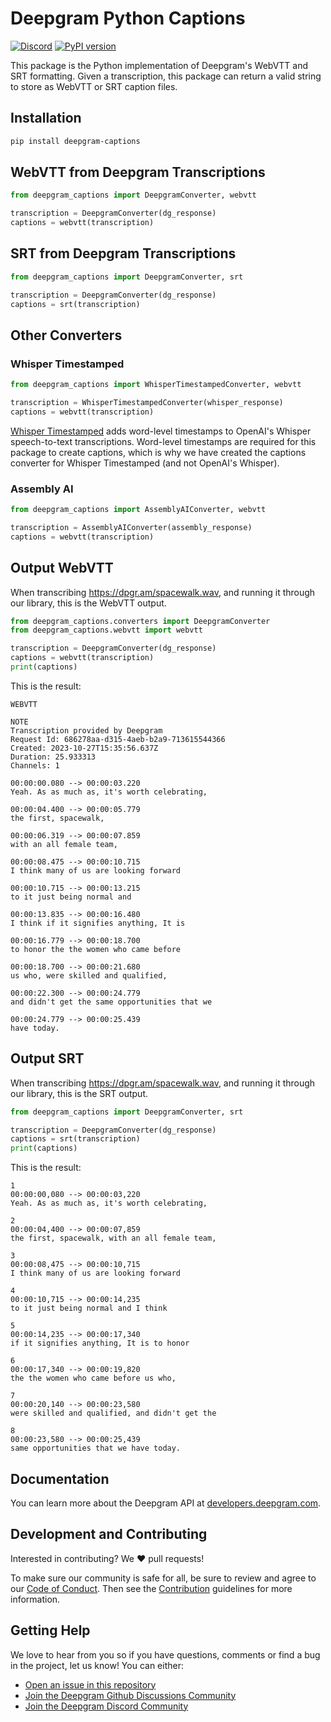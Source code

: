 # Deepgram Python Captions

[![Discord](https://dcbadge.vercel.app/api/server/xWRaCDBtW4?style=flat)](https://discord.gg/xWRaCDBtW4) [![PyPI version](https://badge.fury.io/py/deepgram-captions.svg)](https://badge.fury.io/py/deepgram-captions)

This package is the Python implementation of Deepgram's WebVTT and SRT formatting. Given a transcription, this package can return a valid string to store as WebVTT or SRT caption files.

## Installation

```bash
pip install deepgram-captions
```

## WebVTT from Deepgram Transcriptions

```python
from deepgram_captions import DeepgramConverter, webvtt

transcription = DeepgramConverter(dg_response)
captions = webvtt(transcription)
```

## SRT from Deepgram Transcriptions

```py
from deepgram_captions import DeepgramConverter, srt

transcription = DeepgramConverter(dg_response)
captions = srt(transcription)
```

## Other Converters

### Whisper Timestamped

```py
from deepgram_captions import WhisperTimestampedConverter, webvtt

transcription = WhisperTimestampedConverter(whisper_response)
captions = webvtt(transcription)
```

[Whisper Timestamped](https://github.com/linto-ai/whisper-timestamped) adds word-level timestamps to OpenAI's Whisper speech-to-text transcriptions. Word-level timestamps are required for this package to create captions, which is why we have created the captions converter for Whisper Timestamped (and not OpenAI's Whisper).

### Assembly AI

```py
from deepgram_captions import AssemblyAIConverter, webvtt

transcription = AssemblyAIConverter(assembly_response)
captions = webvtt(transcription)
```

## Output WebVTT

When transcribing https://dpgr.am/spacewalk.wav, and running it through our library, this is the WebVTT output.

```py
from deepgram_captions.converters import DeepgramConverter
from deepgram_captions.webvtt import webvtt

transcription = DeepgramConverter(dg_response)
captions = webvtt(transcription)
print(captions)
```

This is the result:

```text
WEBVTT

NOTE
Transcription provided by Deepgram
Request Id: 686278aa-d315-4aeb-b2a9-713615544366
Created: 2023-10-27T15:35:56.637Z
Duration: 25.933313
Channels: 1

00:00:00.080 --> 00:00:03.220
Yeah. As as much as, it's worth celebrating,

00:00:04.400 --> 00:00:05.779
the first, spacewalk,

00:00:06.319 --> 00:00:07.859
with an all female team,

00:00:08.475 --> 00:00:10.715
I think many of us are looking forward

00:00:10.715 --> 00:00:13.215
to it just being normal and

00:00:13.835 --> 00:00:16.480
I think if it signifies anything, It is

00:00:16.779 --> 00:00:18.700
to honor the the women who came before

00:00:18.700 --> 00:00:21.680
us who, were skilled and qualified,

00:00:22.300 --> 00:00:24.779
and didn't get the same opportunities that we

00:00:24.779 --> 00:00:25.439
have today.
```

## Output SRT

When transcribing https://dpgr.am/spacewalk.wav, and running it through our library, this is the SRT output.

```py
from deepgram_captions import DeepgramConverter, srt

transcription = DeepgramConverter(dg_response)
captions = srt(transcription)
print(captions)
```

This is the result:

```text
1
00:00:00,080 --> 00:00:03,220
Yeah. As as much as, it's worth celebrating,

2
00:00:04,400 --> 00:00:07,859
the first, spacewalk, with an all female team,

3
00:00:08,475 --> 00:00:10,715
I think many of us are looking forward

4
00:00:10,715 --> 00:00:14,235
to it just being normal and I think

5
00:00:14,235 --> 00:00:17,340
if it signifies anything, It is to honor

6
00:00:17,340 --> 00:00:19,820
the the women who came before us who,

7
00:00:20,140 --> 00:00:23,580
were skilled and qualified, and didn't get the

8
00:00:23,580 --> 00:00:25,439
same opportunities that we have today.
```

## Documentation

You can learn more about the Deepgram API at [developers.deepgram.com](https://developers.deepgram.com/docs).

## Development and Contributing

Interested in contributing? We ❤️ pull requests!

To make sure our community is safe for all, be sure to review and agree to our
[Code of Conduct](./.github/CODE_OF_CONDUCT.md). Then see the
[Contribution](./.github/CONTRIBUTING.md) guidelines for more information.

## Getting Help

We love to hear from you so if you have questions, comments or find a bug in the
project, let us know! You can either:

- [Open an issue in this repository](https://github.com/deepgram/[reponame]/issues/new)
- [Join the Deepgram Github Discussions Community](https://github.com/orgs/deepgram/discussions)
- [Join the Deepgram Discord Community](https://discord.gg/xWRaCDBtW4)

[license]: LICENSE.txt
